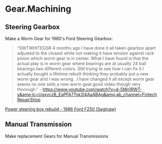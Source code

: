 # Gear.Machining
## Steering Gearbox
Make a Worm Gear for 1980's Ford Steering Gearbox:
>"SWTWHITEGSR 4 months ago I have done it all taken gearbox apart adjusted to the closest while not making it have tension against rack pinion which worm gear is in center. What I have found is that the actual play is in worm gear where bearings are at usually 24 ball bearings two different colors. Still trying to see how I can fix it I actually bought a lifetime rebuilt thinking they probably put a new worm gear and I was wrong . I have changed it all except worm gear seems no one sells a new worm gear.good video though very thorough." - https://www.youtube.com/watch?v=d-5Mn1RWT-s&amp;lc=UgxvczB_EaPFA7Tsk2l4AaABAg&amp;ab_channel=FintechRepairShop

[Power steering box rebuild - 1986 Ford F250 (Saginaw)](https://youtu.be/VJG5tlgGSYU)

## Manual Transmission
Make replacement Gears for Manual Transmissions
